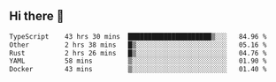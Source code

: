 ## Hi there 👋

<!--
**whirlun/whirlun** is a ✨ _special_ ✨ repository because its `README.md` (this file) appears on your GitHub profile.

Here are some ideas to get you started:

- 🔭 I’m currently working on ...
- 🌱 I’m currently learning ...
- 👯 I’m looking to collaborate on ...
- 🤔 I’m looking for help with ...
- 💬 Ask me about ...
- 📫 How to reach me: ...
- 😄 Pronouns: ...
- ⚡ Fun fact: ...
-->
<!--START_SECTION:waka-->

```txt
TypeScript    43 hrs 30 mins  █████████████████████▒░░░   84.96 %
Other         2 hrs 38 mins   █▒░░░░░░░░░░░░░░░░░░░░░░░   05.16 %
Rust          2 hrs 26 mins   █▒░░░░░░░░░░░░░░░░░░░░░░░   04.76 %
YAML          58 mins         ▒░░░░░░░░░░░░░░░░░░░░░░░░   01.90 %
Docker        43 mins         ▒░░░░░░░░░░░░░░░░░░░░░░░░   01.40 %
```

<!--END_SECTION:waka-->
